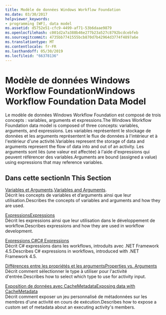 ```yaml
---
title: Modèle de données Windows Workflow Foundation
ms.date: 03/30/2017
helpviewer_keywords:
- programming [WF], data model
ms.assetid: d5752e51-cfc9-4499-af71-53b6daae9879
ms.openlocfilehash: c001d2a7a388b46e277b23a527c8792bcdcebfeb
ms.sourcegitcommit: 4735bb7741555bcb870d7b42964d3774f4897a6e
ms.translationtype: MT
ms.contentlocale: fr-FR
ms.lasthandoff: 05/30/2019
ms.locfileid: "66378136"
---
```

# <a name="windows-workflow-foundation-data-model"></a><span data-ttu-id="40c67-102">Modèle de données Windows Workflow Foundation</span><span class="sxs-lookup"><span data-stu-id="40c67-102">Windows Workflow Foundation Data Model</span></span>
<span data-ttu-id="40c67-103">Le modèle de données Windows Workflow Foundation est composé de trois concepts : variables, arguments et expressions.</span><span class="sxs-lookup"><span data-stu-id="40c67-103">The Windows Workflow Foundation data model is composed of three concepts: variables, arguments, and expressions.</span></span> <span data-ttu-id="40c67-104">Les variables représentent le stockage de données et les arguments représentent le flux de données à l'intérieur et à l'extérieur d'une activité.</span><span class="sxs-lookup"><span data-stu-id="40c67-104">Variables represent the storage of data and arguments represent the flow of data into and out of an activity.</span></span> <span data-ttu-id="40c67-105">Les arguments sont liés (une valeur est affectée) à l'aide d'expressions qui peuvent référencer des variables.</span><span class="sxs-lookup"><span data-stu-id="40c67-105">Arguments are bound (assigned a value) using expressions that may reference variables.</span></span>  
  
## <a name="in-this-section"></a><span data-ttu-id="40c67-106">Dans cette section</span><span class="sxs-lookup"><span data-stu-id="40c67-106">In This Section</span></span>  
 <span data-ttu-id="40c67-107">[Variables et Arguments](variables-and-arguments.md).</span><span class="sxs-lookup"><span data-stu-id="40c67-107">[Variables and Arguments](variables-and-arguments.md).</span></span>  
 <span data-ttu-id="40c67-108">Décrit les concepts de variables et d’arguments ainsi que leur utilisation.</span><span class="sxs-lookup"><span data-stu-id="40c67-108">Describes the concepts of variables and arguments and how they are used.</span></span>  
  
 [<span data-ttu-id="40c67-109">Expressions</span><span class="sxs-lookup"><span data-stu-id="40c67-109">Expressions</span></span>](expressions.md)  
 <span data-ttu-id="40c67-110">Décrit les expressions ainsi que leur utilisation dans le développement de workflow.</span><span class="sxs-lookup"><span data-stu-id="40c67-110">Describes expressions and how they are used in workflow development.</span></span>  
  
 [<span data-ttu-id="40c67-111">Expressions C#</span><span class="sxs-lookup"><span data-stu-id="40c67-111">C# Expressions</span></span>](csharp-expressions.md)  
 <span data-ttu-id="40c67-112">Décrit C# expressions dans les workflows, introduits avec .NET Framework 4.5.</span><span class="sxs-lookup"><span data-stu-id="40c67-112">Describes C# expressions in workflows, introduced with .NET Framework 4.5.</span></span>  
  
 [<span data-ttu-id="40c67-113">Différences entre les propriétés et les arguments</span><span class="sxs-lookup"><span data-stu-id="40c67-113">Properties vs. Arguments</span></span>](properties-vs-arguments.md)  
 <span data-ttu-id="40c67-114">Décrit comment sélectionner le type à utiliser pour l'activité d'entrée.</span><span class="sxs-lookup"><span data-stu-id="40c67-114">Describes how to select which type to use for activity input.</span></span>  
  
 [<span data-ttu-id="40c67-115">Exposition de données avec CacheMetadata</span><span class="sxs-lookup"><span data-stu-id="40c67-115">Exposing data with CacheMetadata</span></span>](exposing-data-with-cachemetadata.md)  
 <span data-ttu-id="40c67-116">Décrit comment exposer un jeu personnalisé de métadonnées sur les membres d'une activité en cours de exécution.</span><span class="sxs-lookup"><span data-stu-id="40c67-116">Describes how to expose a custom set of metadata about an executing activity's members.</span></span>
